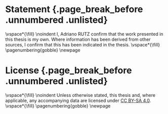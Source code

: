 # Statement {.page_break_before .unnumbered .unlisted}

\vspace*{\fill}
\noindent
I, Adriano RUTZ confirm that the work presented in this thesis is my own. Where information has been derived from other sources, I confirm that this has been indicated in the thesis.
\vspace*{\fill}
\pagenumbering{gobble}
\newpage

# License {.page_break_before .unnumbered .unlisted}

\vspace*{\fill}
\noindent
Unless otherwise stated, this thesis and, where applicable, any accompanying data are licensed under [CC BY-SA 4.0](https://creativecommons.org/licenses/by-sa/4.0/).
\vspace*{\fill}
\pagenumbering{gobble}
\newpage
